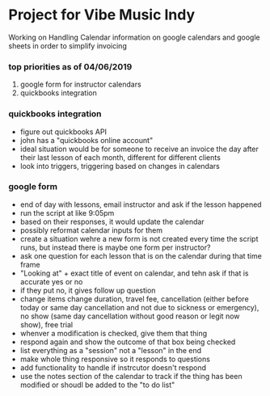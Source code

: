 # Project for Vibe Music Indy 
Working on Handling Calendar information on google calendars and google sheets in order to simplify invoicing

### top priorities as of 04/06/2019
1. google form for instructor calendars
2. quickbooks integration 

### quickbooks integration 
- figure out quickbooks API 
- john has a "quickbooks online account" 
- ideal situation would be for someone to receive an invoice the 
day after their last lesson of each month, different for 
different clients
- look into triggers, triggering based on changes in 
calendars 

### google form 
- end of day with lessons, email instructor and ask if the lesson 
happened
- run the script at like 9:05pm 
- based on their responses, it would update the calendar 
- possibly reformat calendar inputs for them 
- create a situation wehre a new form is not created every time 
the script runs, but instead there is maybe one form per 
instructor? 
- ask one question for each lesson that is on the calendar during 
that time frame
- "Looking at" + exact title of event on calendar, and tehn ask 
if that is accurate yes or no
- if they put no, it gives follow up question
- change items change duration, travel fee, cancellation (either 
before today or same day cancellation and not due to sickness or 
emergency), no show (same day cancellation without good reason 
or legit now show), free trial  
- whenver a modification is checked, give them that thing
- respond again and show the outcome of that box being checked 
- list everything as a "session" not a "lesson" in the end 
- make whole thing responsive so it responds to questions
- add functionality to handle if instrcutor doesn't respond 
- use the notes section of the calendar to track if the thing 
has been modified or shoudl be added to the "to do list" 
